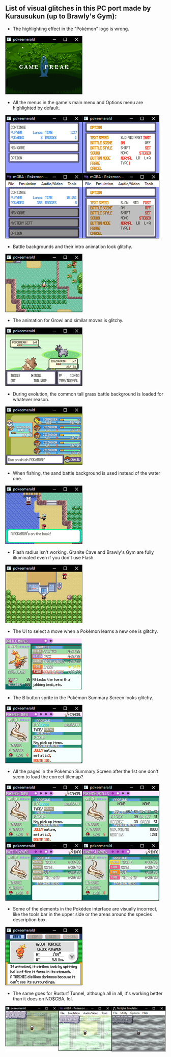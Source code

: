 ## List of visual glitches in this PC port made by Kurausukun (up to Brawly's Gym):

- The highlighting effect in the "Pokémon" logo is wrong.

![](pics/1.gif)

- All the menus in the game's main menu and Options menu are highlighted by default.

![](pics/2.png)

- Battle backgrounds and their intro animation look glitchy.

![](pics/3.gif)

- The animation for Growl and similar moves is glitchy.

![](pics/4.gif)

- During evolution, the common tall grass battle background is loaded for whatever reason.

![](pics/5.gif)

- When fishing, the sand battle background is used instead of the water one.

![](pics/6.gif)

- Flash radius isn't working. Granite Cave and Brawly's Gym are fully illuminated even if you don't use Flash.

![](pics/7.gif)

- The UI to select a move when a Pokémon learns a new one is glitchy.

![](pics/8.png)

- The B button sprite in the Pokémon Summary Screen looks glitchy.

![](pics/9.png)

- All the pages in the Pokémon Summary Screen after the 1st one don't seem to load the correct tilemap?

![](pics/10.png)

- Some of the elements in the Pokédex interface are visually incorrect, like the tools bar in the upper side or the areas around the species description box.

![](pics/11.png)

- The same goes for Rusturf Tunnel, although all in all, it's working better than it does on NO$GBA, lol.

![](pics/12.png)
